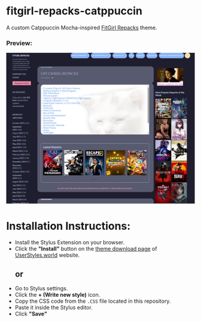 # fitgirl-repacks-catppuccin

A custom Catppuccin Mocha-inspired [FitGirl Repacks](https://fitgirl-repacks.site "Go to FitGirl Repacks homepage") theme.

### **Preview:**
![Catppuccin Preview](https://github.com/shunsui18/fitgirl-repacks-catppuccin/blob/main/fitgirl-repacks-catppuccin-preview.png)

# **Installation Instructions:**
- Install the Stylus Extension on your browser.
- Click the **"Install"** button on the [theme download page](https://userstyles.world/style/24910/fitgirl-repacks-catppuccin) of [UserStyles.world](https://userstyles.world "Go to UserStyles.world hompage") website.
  ## **or**
- Go to Stylus settings.
- Click the **+ (Write new style)** icon.
- Copy the CSS code from the `.CSS` file located in this repository.
- Paste it inside the Stylus editor.
- Click **"Save"**
